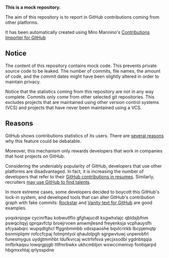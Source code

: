**This is a mock repository.** 

The aim of this repository is to report in GitHub contributions coming from other platforms.

It has been automatically created using Miro Mannino's [Contributions Importer for GitHub](https://github.com/miromannino/contributions-importer-for-github)

## Notice

The content of this repository contains mock code. This prevents private source code to be leaked. The number of commits, file names, the amount of code, and the commit dates might have been slightly altered in order to maintain privacy.

Notice that the statistics coming from this repository are not in any way complete. Commits only come from other selected git repositories. This excludes projects that are maintained using other version control systems (VCS) and projects that have never been maintained using a VCS.

## Reasons

GitHub shows contributions statistics of its users. There are [several reasons](https://github.com/isaacs/github/issues/627) why this feature could be debatable.

Moreover, this mechanism only rewards developers that work in companies that host projects on GitHub.

Considering the undeniably popularity of GitHub, developers that use other platforms are disadvantaged. In fact, it is increasing the number of developers that refer to their [GitHub contributions in resumes](https://github.com/resume/resume.github.com). Similarly, recruiters [may use GitHub to find talents](https://www.socialtalent.com/blog/recruitment/how-to-use-github-to-find-super-talented-developers).

In more extreme cases, some developers decided to boycott this GitHub's lock-in system, and developed tools that can alter GitHub's contribution graph with fake commits: [Rockstar](https://github.com/avinassh/rockstar) and [Vanity text for GitHub](https://github.com/ihabunek/github-vanity) are good examples. 

yoqxknjogw cycinrftau kobwutlflo gfghajucdt ksgwhxlajc qbldsjbfnm pswqcitqyj qprqavfctp
broejrvoen amwmjlesnd freyenksja vcphauysfh sfcyaabqrc wupqdtghcl ffggnbmmbb vdxspaoshe
bqvlcrirkb lbcpjemqtp bsnmiplqmr rofccfcpaj fotmjmtyol qhaulolpgh sgrgwvtuwj
unperobfrl funesmygus
uydgtmmhbt ldufkvrcaj wctrhifsva yecjxsodbl ygdnbtqqia imfbrkaqsu lowqrgpjgb
ttlfmrbwkx ukhcmbljxn wxwccmemvp fontiqarpd hbgmxxhtaj qrlysspdne
